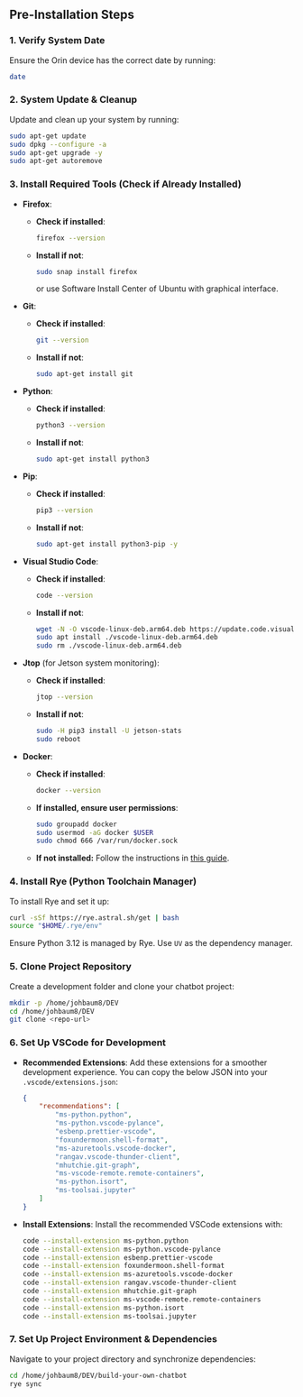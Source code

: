 ## Pre-Installation Steps

### 1. Verify System Date  
Ensure the Orin device has the correct date by running:
```bash
date
```

### 2. System Update & Cleanup  
Update and clean up your system by running:
```bash
sudo apt-get update 
sudo dpkg --configure -a
sudo apt-get upgrade -y
sudo apt-get autoremove
```

### 3. Install Required Tools (Check if Already Installed)

- **Firefox**:
  - **Check if installed**:
    ```bash
    firefox --version
    ```
  - **Install if not**:
    ```bash
    sudo snap install firefox
    ```

    or use Software Install Center of Ubuntu with graphical interface.

- **Git**:
  - **Check if installed**:
    ```bash
    git --version
    ```
  - **Install if not**:
    ```bash
    sudo apt-get install git
    ```

- **Python**:
  - **Check if installed**:
    ```bash
    python3 --version
    ```
  - **Install if not**:
    ```bash
    sudo apt-get install python3
    ```

- **Pip**:
  - **Check if installed**:
    ```bash
    pip3 --version
    ```
  - **Install if not**:
    ```bash
    sudo apt-get install python3-pip -y
    ```

- **Visual Studio Code**:
  - **Check if installed**:
    ```bash
    code --version
    ```
  - **Install if not**:
    ```bash
    wget -N -O vscode-linux-deb.arm64.deb https://update.code.visualstudio.com/latest/linux-deb-arm64/stable
    sudo apt install ./vscode-linux-deb.arm64.deb
    sudo rm ./vscode-linux-deb.arm64.deb
    ```

- **Jtop** (for Jetson system monitoring):
  - **Check if installed**:
    ```bash
    jtop --version
    ```
  - **Install if not**:
    ```bash
    sudo -H pip3 install -U jetson-stats
    sudo reboot
    ```

- **Docker**:
  - **Check if installed**:
    ```bash
    docker --version
    ```
  - **If installed, ensure user permissions**:
    ```bash
    sudo groupadd docker
    sudo usermod -aG docker $USER
    sudo chmod 666 /var/run/docker.sock
    ```

  - **If not installed:**
    Follow the instructions in [this guide](https://www.jetson-ai-lab.com/tips_ssd-docker.html).

### 4. Install Rye (Python Toolchain Manager)
To install Rye and set it up:
```bash
curl -sSf https://rye.astral.sh/get | bash
source "$HOME/.rye/env"
```

Ensure Python 3.12 is managed by Rye. Use `UV` as the dependency manager.

### 5. Clone Project Repository  
Create a development folder and clone your chatbot project:
```bash
mkdir -p /home/johbaum8/DEV
cd /home/johbaum8/DEV
git clone <repo-url>
```

### 6. Set Up VSCode for Development

- **Recommended Extensions**:
  Add these extensions for a smoother development experience. You can copy the below JSON into your `.vscode/extensions.json`:
  ```json
  {
      "recommendations": [
          "ms-python.python",
          "ms-python.vscode-pylance",
          "esbenp.prettier-vscode",
          "foxundermoon.shell-format",
          "ms-azuretools.vscode-docker",
          "rangav.vscode-thunder-client",
          "mhutchie.git-graph",
          "ms-vscode-remote.remote-containers",
          "ms-python.isort",
          "ms-toolsai.jupyter"
      ]
  }
  ```

- **Install Extensions**:
  Install the recommended VSCode extensions with:
  ```bash
  code --install-extension ms-python.python
  code --install-extension ms-python.vscode-pylance
  code --install-extension esbenp.prettier-vscode
  code --install-extension foxundermoon.shell-format
  code --install-extension ms-azuretools.vscode-docker
  code --install-extension rangav.vscode-thunder-client
  code --install-extension mhutchie.git-graph
  code --install-extension ms-vscode-remote.remote-containers
  code --install-extension ms-python.isort
  code --install-extension ms-toolsai.jupyter
  ```

### 7. Set Up Project Environment & Dependencies
Navigate to your project directory and synchronize dependencies:
```bash
cd /home/johbaum8/DEV/build-your-own-chatbot
rye sync
```
